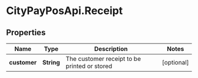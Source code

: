 # CityPayPosApi.Receipt

## Properties
Name | Type | Description | Notes
------------ | ------------- | ------------- | -------------
**customer** | **String** | The customer receipt to be printed or stored | [optional] 


